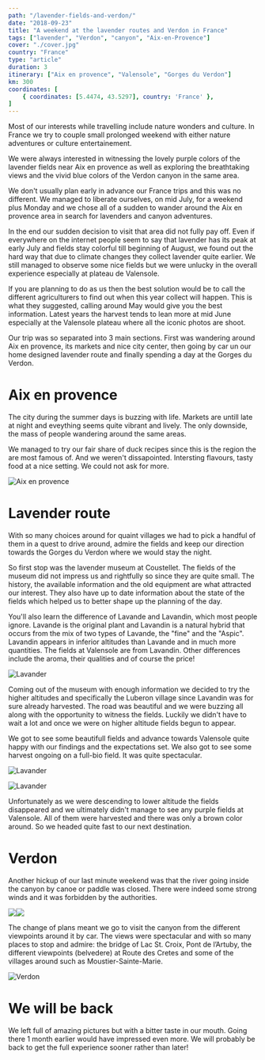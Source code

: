 ```yaml
---
path: "/lavender-fields-and-verdon/"
date: "2018-09-23"
title: "A weekend at the lavender routes and Verdon in France"
tags: ["lavender", "Verdon", "canyon", "Aix-en-Provence"]
cover: "./cover.jpg"
country: "France"
type: "article"
duration: 3
itinerary: ["Aix en provence", "Valensole", "Gorges du Verdon"]
km: 300
coordinates: [
    { coordinates: [5.4474, 43.5297], country: 'France' },
]
---
```


Most of our interests while travelling include nature wonders and culture. In France we try to couple small prolonged weekend with either nature adventures or culture entertainement.

We were always interested in witnessing the lovely purple colors of the lavender fields near Aix en provence as well as exploring the breathtaking views and the vivid blue colors of the Verdon canyon in the same area.

We don't usually plan early in advance our France trips and this was no different. We managed to liberate ourselves, on mid July, for a weekend plus Monday and we chose all of a sudden to wander around the Aix en provence area in search for lavenders and canyon adventures.

In the end our sudden decision to visit that area did not fully pay off. Even if everywhere on the internet people seem to say that lavender has its peak at early July and fields stay colorful till beginning of August, we found out the hard way that due to climate changes they collect lavender quite earlier.
We still managed to observe some nice fields but we were unlucky in the overall experience especially at plateau de Valensole.

<tip title="Planning lavender visits">
If you are planning to do as us then the best solution would be to call the different agriculturers to find out when this year collect will happen. This is what they suggested, calling around May would give you the best information. Latest years the harvest tends to lean more at mid June especially at the Valensole plateau where all the iconic photos are shoot.
</tip>

Our trip was so separated into 3 main sections. First was wandering around Aix en provence, its markets and nice city center, then going by car un our home designed lavender route and finally spending a day at the Gorges du Verdon.

# Aix en provence

The city during the summer days is buzzing with life. Markets are untill late at night and eveything seems quite vibrant and lively. The only downside, the mass of people wandering around the same areas.

We managed to try our fair share of duck recipes since this is the region the are most famous of. And we weren't dissapointed. Intersting flavours, tasty food at a nice setting. We could not ask for more.

![Aix en provence](aix.jpg)

# Lavender route

With so many choices around for quaint villages we had to pick a handful of them in a quest to drive around, admire the fields and keep our direction towards the Gorges du Verdon where we would stay the night.

So first stop was the lavender museum at Coustellet. The fields of the museum did not impress us and rightfully so since they are quite small. The history, the available information and the old equipment are what attracted our interest. They also have up to date information about the state of the fields which helped us to better shape up the planning of the day.

<tip title="Lavander vs Lavandin">
You'll also learn the difference of Lavande and Lavandin, which most people ignore. Lavande is the original plant and Lavandin is a natural hybrid that occurs from the mix of two types of Lavande, the "fine" and the "Aspic". Lavandin appears in inferior altitudes than Lavande and in much more quantities. The fields at Valensole are from Lavandin. Other differences include the aroma, their qualities and of course the price!
</tip>

![Lavander](lavander1.jpg)

Coming out of the museum with enough information we decided to try the higher altitudes and specifically the Luberon village since Lavandin was for sure already harvested. The road was beautiful and we were buzzing all along with the opportunity to witness the fields. Luckily we didn't have to wait a lot and once we were on higher altitude fields begun to appear.

We got to see some beautifull fields and advance towards Valensole quite happy with our findings and the expectations set. We also got to see some harvest ongoing on a full-bio field. It was quite spectacular.

![Lavander](lavander3.jpg)

![Lavander](lavander4.jpg)

Unfortunately as we were descending to lower altitude the fields disappeared and we ultimately didn't manage to see any purple fields at Valensole. All of them were harvested and there was only a brown color around. So we headed quite fast to our next destination.

# Verdon

Another hickup of our last minute weekend was that the river going inside the canyon by canoe or paddle was closed. There were indeed some strong winds and it was forbidden by the authorities.

<photo-composition><img src="gorges.jpg" /><img src="verdon.jpg" /></photo-composition>

The change of plans meant we go to visit the canyon from the different viewpoints around it by car. The views were spectacular and with so many places to stop and admire: the bridge of Lac St. Croix, Pont de l’Artuby, the different viewpoints (belvedere) at Route des Cretes and some of the villages around such as Moustier-Sainte-Marie.

![Verdon](verdon2.jpg)

# We will be back

We left full of amazing pictures but with a bitter taste in our mouth. Going there 1 month earlier would have impressed even more. We will probably be back to get the full experience sooner rather than later!
